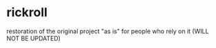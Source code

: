 # rickroll
restoration of the original project "as is" for people who rely on it (WILL NOT BE UPDATED)
